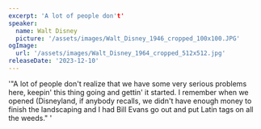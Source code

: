```yaml
---
excerpt: 'A lot of people don't'
speaker:
  name: Walt Disney
  picture: '/assets/images/Walt_Disney_1946_cropped_100x100.JPG'
ogImage:
  url: '/assets/images/Walt_Disney_1964_cropped_512x512.jpg'
releaseDate: '2023-12-10'
---
```


'"A lot of people don't realize that we have some very serious problems here, keepin' this thing going and gettin' it started. I remember when we opened (Disneyland, if anybody recalls, we didn't have enough money to finish the landscaping and I had Bill Evans go out and put Latin tags on all the weeds."'
